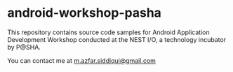 # android-workshop-pasha
This repository contains source code samples for Android Application Development Workshop conducted at the NEST I/O, a technology incubator by P@SHA.

You can contact me at m.azfar.siddiqui@gmail.com
